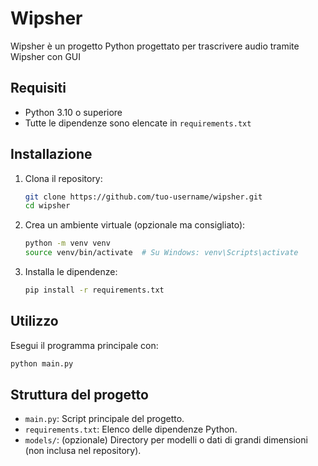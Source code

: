 # Wipsher

Wipsher è un progetto Python progettato per trascrivere audio tramite Wipsher con GUI

## Requisiti
- Python 3.10 o superiore
- Tutte le dipendenze sono elencate in `requirements.txt`

## Installazione
1. Clona il repository:
   ```bash
   git clone https://github.com/tuo-username/wipsher.git
   cd wipsher
   ```
2. Crea un ambiente virtuale (opzionale ma consigliato):
   ```bash
   python -m venv venv
   source venv/bin/activate  # Su Windows: venv\Scripts\activate
   ```
3. Installa le dipendenze:
   ```bash
   pip install -r requirements.txt
   ```

## Utilizzo
Esegui il programma principale con:
```bash
python main.py
```

## Struttura del progetto
- `main.py`: Script principale del progetto.
- `requirements.txt`: Elenco delle dipendenze Python.
- `models/`: (opzionale) Directory per modelli o dati di grandi dimensioni (non inclusa nel repository).



